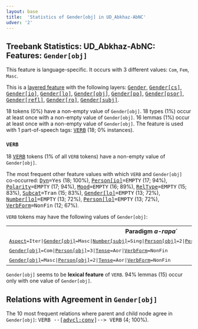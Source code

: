 ```yaml
---
layout: base
title:  'Statistics of Gender[obj] in UD_Abkhaz-AbNC'
udver: '2'
---
```


## Treebank Statistics: UD_Abkhaz-AbNC: Features: `Gender[obj]`

This feature is language-specific.
It occurs with 3 different values: `Com`, `Fem`, `Masc`.

This is a <a href="../../u/overview/feat-layers.html">layered feature</a> with the following layers: <tt><a href="ab_abnc-feat-Gender.html">Gender</a></tt>, <tt><a href="ab_abnc-feat-Gender-cs.html">Gender[cs]</a></tt>, <tt><a href="ab_abnc-feat-Gender-io.html">Gender[io]</a></tt>, <tt><a href="ab_abnc-feat-Gender-lo.html">Gender[lo]</a></tt>, <tt><a href="ab_abnc-feat-Gender-obj.html">Gender[obj]</a></tt>, <tt><a href="ab_abnc-feat-Gender-po.html">Gender[po]</a></tt>, <tt><a href="ab_abnc-feat-Gender-psor.html">Gender[psor]</a></tt>, <tt><a href="ab_abnc-feat-Gender-refl.html">Gender[refl]</a></tt>, <tt><a href="ab_abnc-feat-Gender-ro.html">Gender[ro]</a></tt>, <tt><a href="ab_abnc-feat-Gender-subj.html">Gender[subj]</a></tt>.

18 tokens (0%) have a non-empty value of `Gender[obj]`.
18 types (1%) occur at least once with a non-empty value of `Gender[obj]`.
16 lemmas (1%) occur at least once with a non-empty value of `Gender[obj]`.
The feature is used with 1 part-of-speech tags: <tt><a href="ab_abnc-pos-VERB.html">VERB</a></tt> (18; 0% instances).

### `VERB`

18 <tt><a href="ab_abnc-pos-VERB.html">VERB</a></tt> tokens (1% of all `VERB` tokens) have a non-empty value of `Gender[obj]`.

The most frequent other feature values with which `VERB` and `Gender[obj]` co-occurred: <tt><a href="ab_abnc-feat-Dyn.html">Dyn</a></tt><tt>=Yes</tt> (18; 100%), <tt><a href="ab_abnc-feat-Person-io.html">Person[io]</a></tt><tt>=EMPTY</tt> (17; 94%), <tt><a href="ab_abnc-feat-Polarity.html">Polarity</a></tt><tt>=EMPTY</tt> (17; 94%), <tt><a href="ab_abnc-feat-Mood.html">Mood</a></tt><tt>=EMPTY</tt> (16; 89%), <tt><a href="ab_abnc-feat-RelType.html">RelType</a></tt><tt>=EMPTY</tt> (15; 83%), <tt><a href="ab_abnc-feat-Subcat.html">Subcat</a></tt><tt>=Tran</tt> (15; 83%), <tt><a href="ab_abnc-feat-Gender-lo.html">Gender[lo]</a></tt><tt>=EMPTY</tt> (13; 72%), <tt><a href="ab_abnc-feat-Number-lo.html">Number[lo]</a></tt><tt>=EMPTY</tt> (13; 72%), <tt><a href="ab_abnc-feat-Person-lo.html">Person[lo]</a></tt><tt>=EMPTY</tt> (13; 72%), <tt><a href="ab_abnc-feat-VerbForm.html">VerbForm</a></tt><tt>=NonFin</tt> (12; 67%).

`VERB` tokens may have the following values of `Gender[obj]`:


<table>
  <tr><th>Paradigm <i>а-гара́</i></th><th><tt>Com</tt></th><th><tt>Masc</tt></th></tr>
  <tr><td><tt><tt><a href="ab_abnc-feat-Aspect.html">Aspect</a></tt><tt>=Iter</tt>|<tt><a href="ab_abnc-feat-Gender-obj.html">Gender[obj]</a></tt><tt>=Masc</tt>|<tt><a href="ab_abnc-feat-Number-subj.html">Number[subj]</a></tt><tt>=Sing</tt>|<tt><a href="ab_abnc-feat-Person-obj.html">Person[obj]</a></tt><tt>=2</tt>|<tt><a href="ab_abnc-feat-Person-subj.html">Person[subj]</a></tt><tt>=1</tt>|<tt><a href="ab_abnc-feat-Tense.html">Tense</a></tt><tt>=Fut</tt>|<tt><a href="ab_abnc-feat-VerbForm.html">VerbForm</a></tt><tt>=Fin</tt></tt></td><td></td><td><em>узгалап</em></td></tr>
  <tr><td><tt><tt><a href="ab_abnc-feat-Gender-obj.html">Gender[obj]</a></tt><tt>=Com</tt>|<tt><a href="ab_abnc-feat-Person-obj.html">Person[obj]</a></tt><tt>=3</tt>|<tt><a href="ab_abnc-feat-Tense.html">Tense</a></tt><tt>=Aor</tt>|<tt><a href="ab_abnc-feat-VerbForm.html">VerbForm</a></tt><tt>=NonFin</tt></tt></td><td><em>дганы</em></td><td></td></tr>
  <tr><td><tt><tt><a href="ab_abnc-feat-Gender-obj.html">Gender[obj]</a></tt><tt>=Masc</tt>|<tt><a href="ab_abnc-feat-Person-obj.html">Person[obj]</a></tt><tt>=2</tt>|<tt><a href="ab_abnc-feat-Tense.html">Tense</a></tt><tt>=Aor</tt>|<tt><a href="ab_abnc-feat-VerbForm.html">VerbForm</a></tt><tt>=NonFin</tt></tt></td><td></td><td><em>уганы</em></td></tr>
</table>

`Gender[obj]` seems to be **lexical feature** of `VERB`. 94% lemmas (15) occur only with one value of `Gender[obj]`.

## Relations with Agreement in `Gender[obj]`

The 10 most frequent relations where parent and child node agree in `Gender[obj]`:
<tt>VERB --[<tt><a href="ab_abnc-dep-advcl-conv.html">advcl:conv</a></tt>]--> VERB</tt> (4; 100%).

